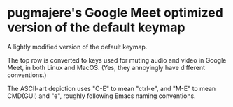 # pugmajere's Google Meet optimized version of the default keymap

A lightly modified version of the default keymap.

The top row is converted to keys used for muting audio and video in
Google Meet, in both Linux and MacOS. (Yes, they annoyingly have
different conventions.)

The ASCII-art depiction uses "C-E" to mean "ctrl-e", and "M-E" to mean
CMD(GUI) and "e", roughly following Emacs naming conventions.
